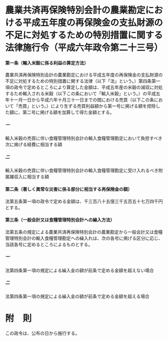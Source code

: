 # 農業共済再保険特別会計の農業勘定における平成五年度の再保険金の支払財源の不足に対処するための特別措置に関する法律施行令（平成六年政令第二十三号）
#### 第一条（輸入米穀に係る利益の算定方法）
農業共済再保険特別会計の農業勘定における平成五年度の再保険金の支払財源の不足に対処するための特別措置に関する法律（以下「法」という。）第四条第一項の政令で定めるところにより算定した金額は、平成五年産の米穀の減収に対処するため輸入される米穀（以下この条において「輸入米穀」という。）の平成五年十一月一日から平成六年十月三十一日までの間における売買（以下この条において「売買」という。）により生ずる売買利益額から第一号に掲げる額を控除した額に、第二号に掲げる額を加算して得た金額とする。
##### 一
輸入米穀の売買に伴い食糧管理特別会計の輸入食糧管理勘定において負担すべき次に掲げる経費に相当する額
##### 二
輸入米穀の売買に伴い食糧管理特別会計の輸入食糧管理勘定に受け入れるべき附属雑収入に相当する額
#### 第二条（著しく異常な災害に係る部分に相当する再保険金の額）
法第五条第一項の政令で定める金額は、千三百八十五億三千五百五十七万四千円とする。
#### 第三条（一般会計又は食糧管理特別会計への繰入方法）
法第五条の規定による農業共済再保険特別会計の農業勘定から一般会計又は食糧管理特別会計の輸入食糧管理勘定への繰入れは、次の各号に掲げる区分に応じ、当該各号に定めるところによるものとする。
##### 一
法第四条第一項の規定による繰入金の額が前条で定める金額を超えない場合
##### 二
法第四条第一項の規定による繰入金の額が前条で定める金額を超える場合
# 附　則
この政令は、公布の日から施行する。
